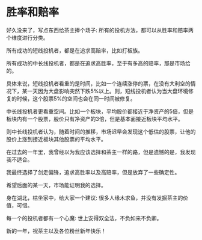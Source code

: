 # 胜率和赔率
[url]: (https://t.zsxq.com/Vb6Y3fa)

好久没来了，写点东西给茶主捧个场子:
所有的投机方法，都可以从胜率和赔率两个维度进行分类。

所有成功的短线投机者，都是在追求高赔率，比如打板族。

所有成功的中长线投机者，都是在追求高胜率，至于有多高的赔率，那是市场给的。

具体来说，短线投机者看重的是时间，比如一个连续涨停的票，在没有大利空的情况下，某一天因为大盘影响突然下跌5%以上。则，短线投机者认为当大盘环境修复的时候，这个股票5%的空间也会在同一时间被修复。

中长线投机者更看重空间。比如一个板块，平均股价都接近于净资产的5倍，但是板块内有一个股票，股价只有净资产的3倍，但是基本面接近板块平均水平。

则中长线投机者认为，随着时间的推移，市场迟早会发现这个低估的股票，让他的股价上涨到接近板块其他股票的平均水平。

在过去的一年里，我曾经以为我应该选择和茶主一样的路，但是遗憾的是，我发现我不适合。

我最终选择了剑走偏锋，追求高胜率以及高赔率，但是放弃了一些确定性。

希望后面的某一天，市场能证明我的选择。

身在湖北，枯坐家中，给大家一个建议:
很多人缘木求鱼，并没有发掘茶主的价值，可惜。

每一个的投机者都有一个心魔:
世上安得双全法，不负如来不负卿。

新的一年，祝茶主以及各位粉丝新年快乐！